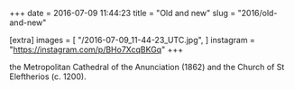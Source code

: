 +++
date = 2016-07-09 11:44:23
title = "Old and new"
slug = "2016/old-and-new"

[extra]
images = [
    "/2016-07-09_11-44-23_UTC.jpg",
]
instagram = "https://instagram.com/p/BHo7XcqBKGq"
+++

the Metropolitan Cathedral of the Anunciation (1862) and the Church of St Eleftherios (c. 1200).

